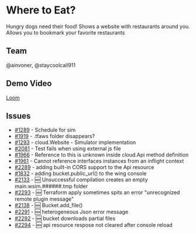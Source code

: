 # Where to Eat?

Hungry dogs need their food! Shows a website with restaurants around you. Allows you to bookmark your favorite restaurants

## Team

@ainvoner, @staycoolcall911

## Demo Video

[Loom](https://www.loom.com/share/606a360c41754c96b5cc5191b9d94e94)


## Issues

- [#1289](https://github.com/winglang/wing/issues/1289) - Schedule for sim
- [#1919](https://github.com/winglang/wing/issues/1919) - .tfaws folder disappears?
- [#1293](https://github.com/winglang/wing/issues/1293) - cloud.Website - Simulator implementation
- [#2081](https://github.com/winglang/wing/issues/2081) - Test fails when using external js file
- [#1966](https://github.com/winglang/wing/issues/1966) - Reference to this is unknown inside cloud.Api method definition
- [#1961](https://github.com/winglang/wing/issues/1961) - Cannot reference interfaces instances from an inflight context
- [#2289](https://github.com/winglang/wing/issues/2289) - adding built-in CORS support to the Api resource
- [#1832](https://github.com/winglang/wing/issues/1832) - adding bucket.public_url() to the wing console
- [#2133](https://github.com/winglang/wing/issues/2133) - :new: Unsuccessful compilation creates an empty main.wsim.######.tmp folder
- [#2293](https://github.com/winglang/wing/issues/2293) - :new: Terraform apply sometimes spits an error "unrecognized remote plugin message"
- [#2138](https://github.com/winglang/wing/issues/2138) - :new: Bucket.add_file()
- [#2291](https://github.com/winglang/wing/issues/2291) - :new: heterogeneous Json error message
- [#2292](https://github.com/winglang/wing/issues/2292) - :new: bucket downloads partial files
- [#2294](https://github.com/winglang/wing/issues/2294) - :new: api resource respose not cleared after console reload





